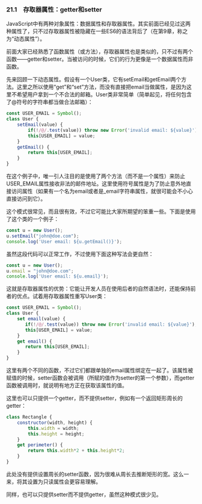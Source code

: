 ### 21.1　存取器属性：getter和setter

JavaScript中有两种对象属性：数据属性和存取器属性。其实前面已经见过这两种属性了，只不过存取器属性被隐藏在一些ES6的语法背后了（在第9章，称之为“动态属性”）。

前面大家已经熟悉了函数属性（或方法），存取器属性也是类似的，只不过有两个函数——getter和setter。当被访问的时候，它们的行为更像是一个数据属性而非函数。

先来回顾一下动态属性。假设有一个User类，它有setEmail和getEmail两个方法。这里之所以使用“get”和“set”方法，而没有直接把email当做属性，是因为这里不希望用户拿到一个不合法的邮箱。User类非常简单（简单起见，将任何包含了@符号的字符串都当做合法邮箱）：

```javascript
const USER_EMAIL = Symbol();
class User {
    setEmail(value) {
        if(!/@/.test(value)) throw new Error('invalid email: ${value}');
        this[USER_EMAIL] = value;
    }
    getEmail() {
        return this[USER_EMAIL];
    }
} 
```

在这个例子中，唯一引人注目的是使用了两个方法（而不是一个属性）来防止USER_EMAIL属性接收非法的邮件地址。这里使用符号属性是为了防止意外地直接访问属性（如果有一个名为email或者是_email字符串属性，就很可能会不小心直接访问到它）。

这个模式很常见，而且很有效，不过它可能比大家所期望的笨重一些。下面是使用了这个类的一个例子：

```javascript
const u = new User();
u.setEmail("john@doe.com");
console.log('User email: ${u.getEmail()}');
```

虽然这段代码可以正常工作，不过使用下面这种写法会更自然：

```javascript
const u = new User();
u.email = "john@doe.com";
console.log('User email: ${u.email}');
```

这就是存取器属性的优势：它能让开发人员在使用后者的自然语法时，还能保持前者的优点。试着用存取器属性重写User类：

```javascript
const USER_EMAIL = Symbol();
class User {
    set email(value) {
       if(!/@/.test(value)) throw new Error('invalid email: ${value}');
       this[USER_EMAIL] = value;
    }
    get email() {
       return this[USER_EMAIL];
    }
} 
```

这里有两个不同的函数，不过它们都跟单独的email属性绑定在一起了。该属性被赋值的时候，setter函数会被调用（所赋的值作为setter的第一个参数），而getter函数被调用时，就说明有地方正在获取该属性的值。

这里也可以只提供一个getter，而不提供setter，例如有一个返回矩形周长的getter：

```javascript
class Rectangle {
    constructor(width, height) {
        this.width = width;
        this.height = height;
    }
    get perimeter() {
        return this.width*2 + this.height*2;
    } 
} 
```

此处没有提供设置周长的setter函数，因为很难从周长去推断矩形的宽。这么一来，将其设置为只读属性会更容易理解。

同样，也可以只提供setter而不提供getter，虽然这种模式很少见。


